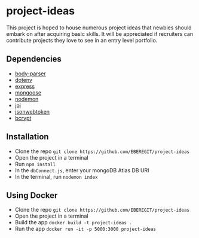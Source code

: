 # project-ideas
This project is hoped to house numerous project ideas that newbies should embark on after acquiring basic skills. It will be appreciated if recruiters can contribute projects they love to see in an entry level portfolio.

## Dependencies
- [body-parser](https://www.npmjs.com/package/body-parser)
- [dotenv](https://www.npmjs.com/package/dotenv)
- [express](https://www.npmjs.com/package/express)
- [mongoose](https://www.npmjs.com/package/mongoose)
- [nodemon](https://www.npmjs.com/package/nodemon)
- [joi](https://www.npmjs.com/package/joi)
- [jsonwebtoken](https://www.npmjs.com/package/jsonwebtoken)
- [bcrypt](https://www.npmjs.com/package/bcrypt)

## Installation
- Clone the repo ``git clone https://github.com/EBEREGIT/project-ideas``
- Open the project in a terminal
- Run ``npm install``
- In the ``dbConnect.js``, enter your mongoDB Atlas DB URI
- In the terminal, run ``nodemon index``

## Using Docker
- Clone the repo ``git clone https://github.com/EBEREGIT/project-ideas``
- Open the project in a terminal
- Build the app ``docker build -t project-ideas .``
- Run the app ``docker run -it -p 5000:3000 project-ideas``
